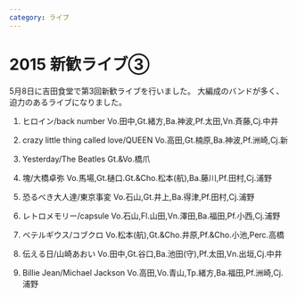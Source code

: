 ```yaml
---
category: ライブ
---
```

# 2015 新歓ライブ③

5月8日に吉田食堂で第3回新歓ライブを行いました。
大編成のバンドが多く、迫力のあるライブになりました。

1. ヒロイン/back number
Vo.田中,Gt.緒方,Ba.神波,Pf.太田,Vn.斉藤,Cj.中井

2. crazy little thing called love/QUEEN
Vo.高田,Gt.楠原,Ba.神波,Pf.洲崎,Cj.新

3. Yesterday/The Beatles
Gt.&Vo.橋爪

4. 塊/大橋卓弥
Vo.馬場,Gt.樋口.Gt.&Cho.松本(航),Ba.藤川,Pf.田村,Cj.浦野

5. 恐るべき大人達/東京事変
Vo.石山,Gt.井上,Ba.得津,Pf.田村,Cj.浦野

6. レトロメモリー/capsule
Vo.石山,Fl.山田,Vn.澤田,Ba.福田,Pf.小西,Cj.浦野

7. ベテルギウス/コブクロ
Vo.松本(航),Gt.&Cho.井原,Pf.&Cho.小池,Perc.高橋

8. 伝える日/山崎あおい
Vo.田中,Gt.谷口,Ba.池田(守),Pf.太田,Vn.出垣,Cj.中井

9. Billie Jean/Michael Jackson
Vo.高田,Vo.青山,Tp.緒方,Ba.福田,Pf.洲崎,Cj.浦野
